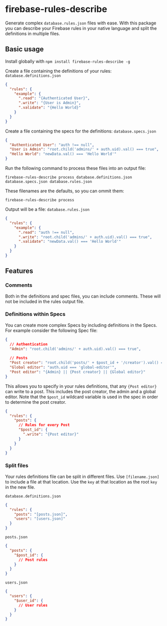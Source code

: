 # firebase-rules-describe

Generate complex `database.rules.json` files with ease. With this package you can describe your Firebase rules in your 
native language and split the definitions in multiple files.

## Basic usage

Install globally with `npm install firebase-rules-describe -g`

Create a file containing the definitions of your rules: `database.definitions.json`

```json
{
  "rules": {
    "example": {
      ".read": "{Authenticated User}",
      ".write": "{User is Admin}",
      ".validate": "{Hello World}"
    }
  }
}
```

Create a file containing the specs for the definitions: `database.specs.json`

```json
{
  "Authenticated User": "auth !== null",
  "User is Admin": "root.child('admins/' + auth.uid).val() === true",
  "Hello World": "newData.val() === 'Hello World'"
}
```

Run the following command to process these files into an output file:

`firebase-rules-describe process database.definitions.json database.specs.json database.rules.json` 

These filenames are the defaults, so you can ommit them:

`firebase-rules-describe process`

Output will be a file: `database.rules.json`

```json
{
  "rules": {
    "example": {
      ".read": "auth !== null",
      ".write": "root.child('admins/' + auth.uid).val() === true",
      ".validate": "newData.val() === 'Hello World'"
    }
  }
}
```

## Features

### Comments

Both in the definitions and spec files, you can include comments. These will not be included in the rules output file.

### Definitions within Specs

You can create more complex Specs by including definitions in the Specs. For example consider the following Spec file:

```json
{
  // Authentication
  "Admin": "root.child('admins/' + auth.uid).val() === true",
  
  // Posts
  "Post creator": "root.child('posts/' + $post_id + '/creator').val() === auth.uid",
  "Global editor": "auth.uid === 'global-editor'",
  "Post editor": "{Admin} || {Post creator} || {Global editor}"
}
```

This allows you to specify in your rules definitions, that any `{Post editor}` can write to a post. This includes the
post creator, the admin and a global editor. Note that the `$post_id` wildcard variable is used in the spec in order to determine
the post creator.

```json
{
  "rules": {
    "posts": {
      // Rules for every Post
      "$post_id": {
        ".write": "{Post editor}"
      }
    }
  }
}
```

### Split files

Your rules definitions file can be split in different files. Use `[filename.json]` to include a file at that location. 
Use the `key` at that location as the root `key` in the new file.

`database.definitions.json`
```json
{
  "rules": {
    "posts": "[posts.json]",
    "users": "[users.json]"
  }
}
```

`posts.json`
```json
{
  "posts": {
    "$post_id": {
      // Post rules
    }
  }
}
```

`users.json`
```json
{
  "users": {
    "$user_id": {
      // User rules
    }
  }
}
```